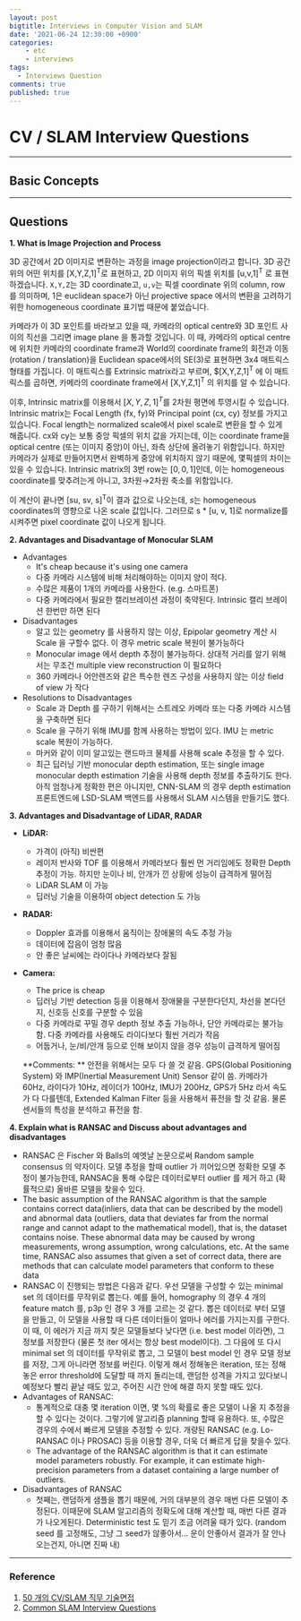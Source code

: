 ```yaml
---
layout: post
bigtitle: Interviews in Computer Vision and SLAM
date: '2021-06-24 12:30:00 +0900'
categories: 
    - etc
    - interviews
tags:
  - Interviews Question
comments: true
published: true
---
```


# CV / SLAM Interview Questions

---

## Basic Concepts




----

## Questions

**1. What is Image Projection and Process**

3D 공간에서 2D 이미지로 변환하는 과정을 image projection이라고 합니다. 3D 공간 위의 어떤 위치를 [X,Y,Z,1]<sup>T</sup>로 표현하고, 2D 이미지 위의 픽셀 위치를 [u,v,1]<sup>T</sup> 로 표현하겠습니다. `X,Y,Z`는 3D coordinate고, `u,v`는 픽셀 coordinate 위의 column, row를 의미하며, 1은 euclidean space가 아닌 projective space 에서의 변환을 고려하기 위한 homogeneous coordinate 표기법 때문에 붙었습니다.

카메라가 이 3D 포인트를 바라보고 있을 때, 카메라의 optical centre와 3D 포인트 사이의 직선을 그리면 image plane 을 통과할 것입니다. 이 때, 카메라의 optical centre에 위치한 카메라의 coordinate frame과 World의 coordinate frame의 회전과 이동 (rotation / translation)을 Euclidean space에서의 SE(3)로 표현하면 3x4 매트릭스 형태를 가집니다. 이 매트릭스를 Extrinsic matrix라고 부르며, $[X,Y,Z,1]<sup>T</sup> 에 이 매트릭스를 곱하면, 카메라의 coordinate frame에서 [X,Y,Z,1]<sup>T</sup> 의 위치를 알 수 있습니다.

이후, Intrinsic matrix를 이용해서 $[X,Y,Z,1]^T$를 2차원 평면에 투영시킬 수 있습니다. Intrinsic matrix는 Focal Length (fx, fy)와 Principal point (cx, cy) 정보를 가지고 있습니다. Focal length는 normalized scale에서 pixel scale로 변환을 할 수 있게 해줍니다. cx와 cy는 보통 중앙 픽셀의 위치 값을 가지는데, 이는 coordinate frame을 optical centre (또는 이미지 중앙)이 아닌, 좌측 상단에 올려놓기 위함입니다. 하지만 카메라가 실제로 만들어지면서 완벽하게 중앙에 위치하지 않기 때문에, 몇픽셀의 차이는 있을 수 있습니다. Intrinsic matrix의 3번 row는 $[0, 0, 1]$인데, 이는 homogeneous coordinate를 맞추려는게 아니고, 3차원→2차원 축소를 위함입니다.

이 계산이 끝나면 [su, sv, s]<sup>T</sup>이 결과 값으로 나오는데, $s$는 homogeneous coordinates의 영향으로 나온 scale 값입니다. 그러므로 s * [u, v, 1]로 normalize를 시켜주면 pixel coordinate 값이 나오게 됩니다.

**2. Advantages and Disadvantage of Monocular SLAM**

- Advantages
  - It's cheap because it's using one camera
  - 다중 카메라 시스템에 비해 처리해야하는 이미지 양이 적다.
  - 수많은 제품이 1개의 카메라를 사용한다. (e.g. 스마트폰)
  - 다중 카메라에서 필요한 캘리브레이션 과정이 축약된다. Intrinsic 캘리 브레이션 한번만 하면 된다
- Disadvantages
  - 알고 있는 geometry 를 사용하지 않는 이상, Epipolar geometry 계산 시 Scale 을 구할수 없다. 이 경우 metric scale 복원이 불가능하다
  - Monocular image 에서 depth 추정이 불가능하다. 상대적 거리를 알기 위해서는 무조건 multiple view reconstruction 이 필요하다
  - 360 카메라나 어안렌즈와 같은 특수한 렌즈 구성을 사용하지 않는 이상 field of view 가 작다
- Resolutions to Disadvantages
  - Scale 과 Depth 를 구하기 위해서는 스트레오 카메라 또는 다중 카메라 시스템을 구축하면 된다
  - Scale 을 구하기 위해 IMU를 함께 사용하는 방법이 있다. IMU 는 metric scale 복원이 가능하다.
  - 마커와 같이 이미 알고있는 랜드마크 물체를 사용해 scale 추정을 할 수 있다.
  - 최근 딥러닝 기반 monocular depth estimation, 또는 single image monocular depth estimation 기술을 사용해 depth 정보를 추출하기도 한다. 아직 엄청나게 정확한 편은 아니지만, CNN-SLAM 의 경우 depth estimation 프론트엔드에 LSD-SLAM 백엔드를 사용해서 SLAM 시스템을 만들기도 했다.

**3. Advantages and Disadvantage of LiDAR, RADAR**

* **LiDAR:**

  * 가격이 (아직) 비싼편
  * 레이저 반사와 TOF 를 이용해서 카메라보다 훨씬 먼 거리임에도 정확한 Depth 추정이 가능. 하지만 눈이나 비, 안개가 낀 상황에 성능이 급격하게 떨어짐
  * LiDAR SLAM 이 가능
  * 딥러닝 기술을 이용하여 object detection 도 가능

* **RADAR:**

  * Doppler 효과를 이용해서 움직이는 장애물의 속도 추정 가능
  * 데이터에 잡음이 엄청 많음
  * 안 좋은 날씨에는 라이다나 카메라보다 잘됨

* **Camera:**

  * The price is cheap
  * 딥러닝 기반 detection 등을 이용해서 장애물을 구분한다던지, 차선을 본다던지, 신호등 신호를 구분할 수 있음
  * 다중 카메라로 꾸밀 경우 depth 정보 추출 가능하나, 단안 카메라로는 불가능함. 다중 카메라를 사용해도 라이다보다 훨씬 거리가 작음
  * 어둡거나, 눈/비/안개 등으로 인해 보이지 않을 경우 성능이 급격하게 떨어짐

  **Comments: ** 안전을 위해서는 모두 다 쓸 것 같음. GPS(Global Positioning System) 와 IMP(Inertial Measurement Unit) Sensor 같이 씀. 카메라가 60Hz, 라이다가 10Hz, 레이더가 100Hz, IMU가 200Hz, GPS가 5Hz 라서 속도가 다 다를텐데, Extended Kalman Filter 등을 사용해서 퓨전을 할 것 같음. 물론 센서들의 특성을 분석하고 퓨전을 함.

**4. Explain what is RANSAC and Discuss about advantages and disadvantages**

* RANSAC 은 Fischer 와 Balls의 예엣날 논문으로써 Random sample consensus 의 약자이다. 모델 추정을 할때 outlier 가 끼어있으면 정확한 모델 추정이 불가능한데, RANSAC을 통해 수많은 데이터로부터 outlier 를 제거 하고 (확률적으로) 올바른 모델을 찾을수 있다. 
* The basic assumption of the RANSAC algorithm is that the sample contains correct data(inliers, data that can be described by the model) and abnormal data (outliers, data that deviates far from the normal range and cannot adapt to the mathematical model), that is, the dataset contains noise. These abnormal data may be caused by wrong measurements, wrong assumption, wrong calculations, etc. At the same time, RANSAC also assumes that given a set of correct data, there are methods that can calculate model parameters that conform to these data
* RANSAC 이 진행되는 방법은 다음과 같다. 우선 모델을 구성할 수 있는 minimal set 의 데이터를 무작위로 뽑는다. 예를 들어, homography 의 경우 4 개의 feature match 를, p3p 인 경우 3 개를 고르는 것 같다. 뽑은 데이터로 부터 모델을 만들고, 이 모델을 사용할 때 다른 데이터들이 얼마나 에러를 가지는지를 구한다. 이 때, 이 에러가 지금 까지 찾은 모델들보다 낮다면 (i.e. best model 이라면), 그 정보를 저장한다 (물론 첫 iter 에서는 항상 best model이다). 그 다음에 또 다시 minimal set 의 데이터를 무작위로 뽑고, 그 모델이 best model 인 경우 모델 정보를 저장, 그게 아니라면 정보를 버린다. 이렇게 해서 정해놓은 iteration, 또는 정해놓은 error threshold에 도달할 때 까지 돌리는데, 랜덤한 성격을 가지고 있다보니 예정보다 빨리 끝날 때도 있고, 주어진 시간 안에 해결 하지 못할 때도 있다.
* Advantages of RANSAC:
  * 통계적으로 대충 몇 iteration 이면, 몇 %의 확률로 좋은 모델이 나올 지 추정을 할 수 있다는 것이다. 그렇기에 알고리즘 planning 할때 유용하다. 또, 수많은 경우의 수에서 빠르게 모델을 추정할 수 있다. 개량된 RANSAC (e.g. Lo-RANSAC 이나 PROSAC) 등을 이용할 경우, 더욱 더 빠르게 답을 찾을수 있다.
  * The advantage of the RANSAC algorithm is that it can estimate model parameters robustly. For example, it can estimate high-precision parameters from a dataset containing a large number of outliers. 
* Disadvantages of RANSAC
  * 첫째는, 랜덤하게 샘플을 뽑기 때문에, 거의 대부분의 경우 매번 다른 모델이 추정된다. 이때문에 SLAM 알고리즘의 정확도에 대해 계산할 때, 매번 다른 결과가 나오게된다. Deterministic test 도 믿기 조금 어려울 때가 있다. (random seed 를 고정해도, 그냥 그 seed가 않좋아서... 운이 안좋아서 결과가 잘 안나오는건지, 아니면 진짜 내)

---

### Reference

1. [50 개의 CV/SLAM 직무 기술면접](https://cv-learn.com/50-CV-SLAM-a6c06c0fbd824bc98572169a5a5e6793)
2. [Common SLAM Interview Questions](https://zhuanlan.zhihu.com/p/46696986?fbclid=IwAR22PFL-bD4DEgejO3aifX9HBDeUWvxnLRO4c5JeX5naaW51CU-bEyXSf1Q)
